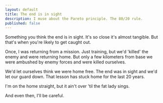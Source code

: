```yaml
---
layout: default
title: The end is in sight
description: I muse about the Pareto principle. The 80/20 rule.
published: false
---
```


Something you think the end is in sight. It's so close it's almost tangible. But that's when you're likely to get caught out.

Once, I was returning from a mission. Just training, but we'd 'killed' the enemy and were returning home. But only a few kilometers from base we were ambushed by enemy forces and were killed ourselves.

We'd let ourselves think we were home free. The end was in sight and we'd let our guard down. That lesson has stuck home for the last 20 years.

I'm on the home straight, but it ain't over 'til the fat lady sings.

And even then, I'll be careful.